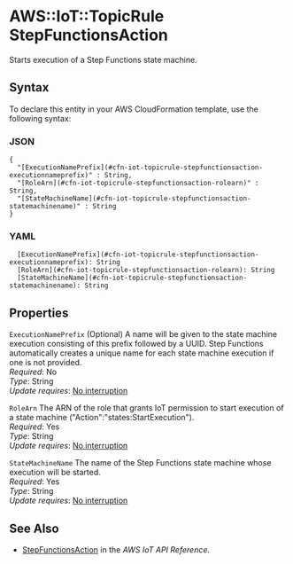 # AWS::IoT::TopicRule StepFunctionsAction<a name="aws-properties-iot-topicrule-stepfunctionsaction"></a>

Starts execution of a Step Functions state machine\.

## Syntax<a name="aws-properties-iot-topicrule-stepfunctionsaction-syntax"></a>

To declare this entity in your AWS CloudFormation template, use the following syntax:

### JSON<a name="aws-properties-iot-topicrule-stepfunctionsaction-syntax.json"></a>

```
{
  "[ExecutionNamePrefix](#cfn-iot-topicrule-stepfunctionsaction-executionnameprefix)" : String,
  "[RoleArn](#cfn-iot-topicrule-stepfunctionsaction-rolearn)" : String,
  "[StateMachineName](#cfn-iot-topicrule-stepfunctionsaction-statemachinename)" : String
}
```

### YAML<a name="aws-properties-iot-topicrule-stepfunctionsaction-syntax.yaml"></a>

```
  [ExecutionNamePrefix](#cfn-iot-topicrule-stepfunctionsaction-executionnameprefix): String
  [RoleArn](#cfn-iot-topicrule-stepfunctionsaction-rolearn): String
  [StateMachineName](#cfn-iot-topicrule-stepfunctionsaction-statemachinename): String
```

## Properties<a name="aws-properties-iot-topicrule-stepfunctionsaction-properties"></a>

`ExecutionNamePrefix`  <a name="cfn-iot-topicrule-stepfunctionsaction-executionnameprefix"></a>
\(Optional\) A name will be given to the state machine execution consisting of this prefix followed by a UUID\. Step Functions automatically creates a unique name for each state machine execution if one is not provided\.  
*Required*: No  
*Type*: String  
*Update requires*: [No interruption](https://docs.aws.amazon.com/AWSCloudFormation/latest/UserGuide/using-cfn-updating-stacks-update-behaviors.html#update-no-interrupt)

`RoleArn`  <a name="cfn-iot-topicrule-stepfunctionsaction-rolearn"></a>
The ARN of the role that grants IoT permission to start execution of a state machine \("Action":"states:StartExecution"\)\.  
*Required*: Yes  
*Type*: String  
*Update requires*: [No interruption](https://docs.aws.amazon.com/AWSCloudFormation/latest/UserGuide/using-cfn-updating-stacks-update-behaviors.html#update-no-interrupt)

`StateMachineName`  <a name="cfn-iot-topicrule-stepfunctionsaction-statemachinename"></a>
The name of the Step Functions state machine whose execution will be started\.  
*Required*: Yes  
*Type*: String  
*Update requires*: [No interruption](https://docs.aws.amazon.com/AWSCloudFormation/latest/UserGuide/using-cfn-updating-stacks-update-behaviors.html#update-no-interrupt)

## See Also<a name="aws-properties-iot-topicrule-stepfunctionsaction--seealso"></a>
+  [StepFunctionsAction](https://docs.aws.amazon.com/iot/latest/apireference/API_StepFunctionsAction.html) in the *AWS IoT API Reference*\.